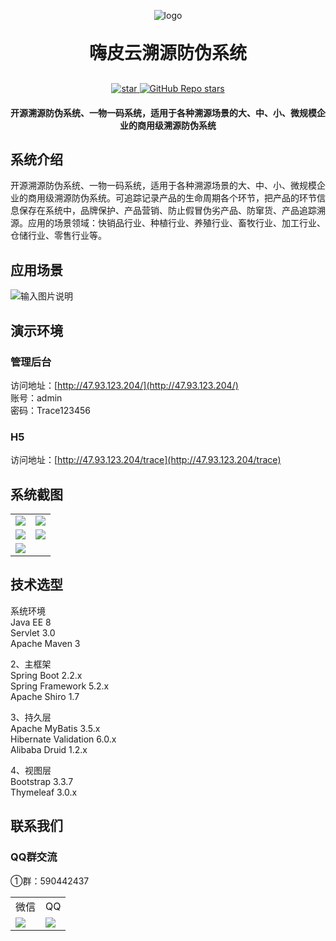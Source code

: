 <p align="center">
	<img alt="logo" src="https://oscimg.oschina.net/oscnet/up-83de3ae5af7469f5ec7730fb2808143c120.png">
</p>

<h1 align="center" style="margin: 30px 0 30px; font-weight: bold;">嗨皮云溯源防伪系统</h1>

<p align="center">

<a align="center" href='https://gitee.com/hipicloud/HipiTrace/stargazers'>
<img src='https://gitee.com/hipicloud/HipiTrace/badge/star.svg?theme=dark' alt='star'></img>
</a>

<a align="center" href='https://github.com/hipicloud/hipi-trace'>
<img alt="GitHub Repo stars" src="https://img.shields.io/github/stars/HipiCloud/hipi-trace?style=social"></img>
</a>

</p>

<h4 align="center">开源溯源防伪系统、一物一码系统，适用于各种溯源场景的大、中、小、微规模企业的商用级溯源防伪系统</h4>


## 系统介绍
开源溯源防伪系统、一物一码系统，适用于各种溯源场景的大、中、小、微规模企业的商用级溯源防伪系统。可追踪记录产品的生命周期各个环节，把产品的环节信息保存在系统中，品牌保护、产品营销、防止假冒伪劣产品、防窜货、产品追踪溯源。应用的场景领域：快销品行业、种植行业、养殖行业、畜牧行业、加工行业、仓储行业、零售行业等。

## 应用场景
![输入图片说明](https://oscimg.oschina.net/oscnet/up-d17725dd17943561ae20f13048e53db6da1.jpg)
## 演示环境

### 管理后台
访问地址：[http://47.93.123.204/](http://47.93.123.204/)  
账号：admin  
密码：Trace123456

### H5
访问地址：[http://47.93.123.204/trace](http://47.93.123.204/trace)

## 系统截图
<table>
    <tr>
        <td><img src="https://oscimg.oschina.net/oscnet/up-744f21431a2dee0d16f2284b23f7a739834.png"/></td>
        <td><img src="https://oscimg.oschina.net/oscnet/up-38332a828cdb1263525ef340dff55fd11ba.png"/></td>
    </tr>
<tr>
        <td><img src="https://oscimg.oschina.net/oscnet/up-97992cd2f96a4bc193db830b65a3d047a78.png"/></td>
        <td><img src="https://oscimg.oschina.net/oscnet/up-117a9fc2ecdfe931de68c9a15019c15d785.png"/></td>
    </tr>
<tr>
        <td><img src="https://oscimg.oschina.net/oscnet/up-383e2afba1889cc46b22721328cd4571781.jpg"/></td>
    </tr>
</table>

## 技术选型
系统环境  
Java EE 8  
Servlet 3.0  
Apache Maven 3

2、主框架  
Spring Boot 2.2.x  
Spring Framework 5.2.x  
Apache Shiro 1.7

3、持久层  
Apache MyBatis 3.5.x  
Hibernate Validation 6.0.x  
Alibaba Druid 1.2.x

4、视图层  
Bootstrap 3.3.7  
Thymeleaf 3.0.x

## 联系我们
### QQ群交流
①群：590442437
<table>
<tr>
        <td>微信</td>
        <td>QQ</td>
    </tr>
    <tr>
        <td><img src="https://oscimg.oschina.net/oscnet/up-149449a170158c203cb455ba8c475aac086.png"/></td>
        <td><img src="https://oscimg.oschina.net/oscnet/up-75615c9c22b5f65e3fbaa6516bca87b092a.png"/></td>
    </tr>

</table>
